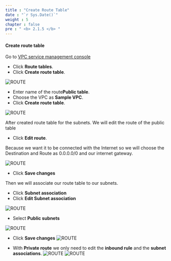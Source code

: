 ```yaml
---
title : "Create Route Table"
date : "`r Sys.Date()`"
weight : 5
chapter : false
pre : " <b> 2.1.5 </b> "
---
```

#### Create route table

Go to [VPC service management console](https://console.aws.amazon.com/vpc)
+ Click **Route tables**.
+ Click **Create route table**.

![ROUTE](/images/2-Preparation/018-Createroute.png)

+ Enter name of the route**Public table**.
+ Choose the VPC as **Sample VPC**.
+ Click **Create route table**.

![ROUTE](/images/2-Preparation/019-Createroute.png)


After created route table for the subnets. We will edit the route of the public table
+ Click **Edit route**.

Because we want it to be connected with the Internet so we will choose the Destination and Route as 0.0.0.0/0 and our internet gateway.

![ROUTE](/images/2-Preparation/021-Createroute.png)

+ Click **Save changes**

Then we will associate our route table to our subnets.

+ Click **Subnet association**
+ Click **Edit Subnet association**

![ROUTE](/images/2-Preparation/022-Createroute.png)

+ Select **Public subnets**

![ROUTE](/images/2-Preparation/023-Createroute.png)

+ Click **Save changes**
![ROUTE](/images/2-Preparation/024-Createroute.png)

+ With **Private route** we only need to edit the **inbound rule** and the **subnet associations**.
![ROUTE](/images/2-Preparation/049-createroute.png)
![ROUTE](/images/2-Preparation/050-createroute.png)



    